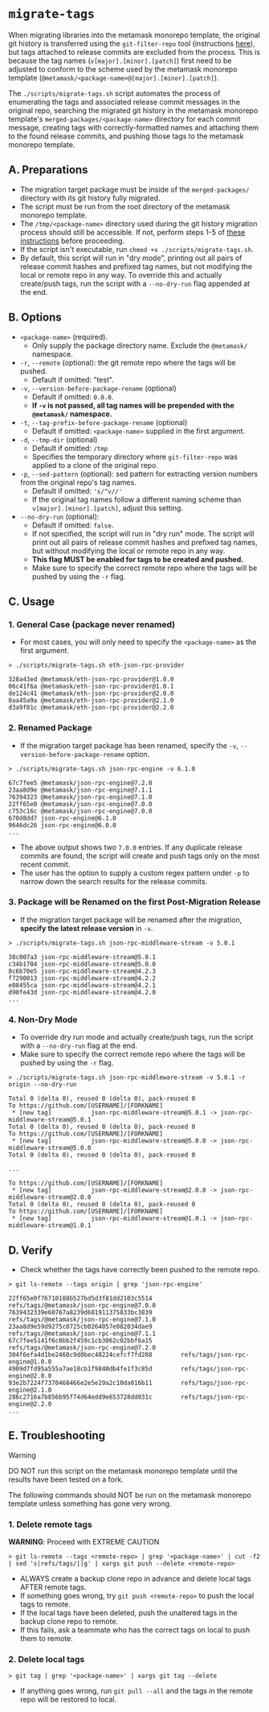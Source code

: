 # `migrate-tags`

When migrating libraries into the metamask monorepo template, the original git history is transferred using the `git-filter-repo` tool (instructions [here](https://github.com/MetaMask/core/issues/1079#issuecomment-1700126302)), but tags attached to release commits are excluded from the process. This is because the tag names (`v[major].[minor].[patch]`) first need to be adjusted to conform to the scheme used by the metamask monorepo template (`@metamask/<package-name>@[major].[minor].[patch]`).

The `./scripts/migrate-tags.sh` script automates the process of enumerating the tags and associated release commit messages in the original repo, searching the migrated git history in the metamask monorepo template's `merged-packages/<package-name>` directory for each commit message, creating tags with correctly-formatted names and attaching them to the found release commits, and pushing those tags to the metamask monorepo template.

## A. Preparations

- The migration target package must be inside of the `merged-packages/` directory with its git history fully migrated.
- The script must be run from the root directory of the metamask monorepo template.
- The `/tmp/<package-name>` directory used during the git history migration process should still be accessible. If not, perform steps 1-5 of [these instructions](https://github.com/MetaMask/core/issues/1079#issuecomment-1700126302) before proceeding.
- If the script isn't executable, run `chmod +x ./scripts/migrate-tags.sh`.
- By default, this script will run in "dry mode", printing out all pairs of release commit hashes and prefixed tag names, but not modifying the local or remote repo in any way. To override this and actually create/push tags, run the script with a `--no-dry-run` flag appended at the end.

## B. Options

- `<package-name>` (required).
  - Only supply the package directory name. Exclude the `@metamask/` namespace.
- `-r`, `--remote` (optional): the git remote repo where the tags will be pushed.
  - Default if omitted: "test".
- `-v`, `--version-before-package-rename` (optional)
  - Default if omitted: `0.0.0`.
  - **If `-v` is not passed, all tag names will be prepended with the `@metamask/` namespace.**
- `-t`, `--tag-prefix-before-package-rename` (optional)
  - Default if omitted: `<package-name>` supplied in the first argument.
- `-d`, `--tmp-dir` (optional)
  - Default if omitted: `/tmp`
  - Specifies the temporary directory where `git-filter-repo` was applied to a clone of the original repo.
- `-p`, `--sed-pattern` (optional): sed pattern for extracting version numbers from the original repo's tag names.
  - Default if omitted: `'s/^v//'`
  - If the original tag names follow a different naming scheme than `v[major].[minor].[patch]`, adjust this setting.
- `--no-dry-run` (optional):
  - Default if omitted: `false`.
  - If not specified, the script will run in "dry run" mode. The script will print out all pairs of release commit hashes and prefixed tag names, but without modifying the local or remote repo in any way.
  - **This flag MUST be enabled for tags to be created and pushed.**
  - Make sure to specify the correct remote repo where the tags will be pushed by using the `-r` flag.

## C. Usage

### 1. General Case (package never renamed)

- For most cases, you will only need to specify the `<package-name>` as the first argument.

```shell
> ./scripts/migrate-tags.sh eth-json-rpc-provider
```

```output
328a43ed @metamask/eth-json-rpc-provider@1.0.0
06c41f6a @metamask/eth-json-rpc-provider@1.0.1
de124c41 @metamask/eth-json-rpc-provider@2.0.0
0aa45a9a @metamask/eth-json-rpc-provider@2.1.0
d3a9f01c @metamask/eth-json-rpc-provider@2.2.0
```

### 2. Renamed Package

- If the migration target package has been renamed, specify the `-v`, `--version-before-package-rename` option.

```shell
> ./scripts/migrate-tags.sh json-rpc-engine -v 6.1.0
```

```output
67c7fee5 @metamask/json-rpc-engine@7.2.0
23aa8d9e @metamask/json-rpc-engine@7.1.1
76394323 @metamask/json-rpc-engine@7.1.0
22ff65e0 @metamask/json-rpc-engine@7.0.0
c753c16c @metamask/json-rpc-engine@7.0.0
670d8dd7 json-rpc-engine@6.1.0
9646dc26 json-rpc-engine@6.0.0
...
```

- The above output shows two `7.0.0` entries. If any duplicate release commits are found, the script will create and push tags only on the most recent commit.
- The user has the option to supply a custom regex pattern under `-p` to narrow down the search results for the release commits.

### 3. Package will be Renamed on the first Post-Migration Release

- If the migration target package will be renamed after the migration, **specify the latest release version** in `-v`.

```shell
> ./scripts/migrate-tags.sh json-rpc-middleware-stream -v 5.0.1
```

```output
38c007a3 json-rpc-middleware-stream@5.0.1
c34b1704 json-rpc-middleware-stream@5.0.0
8c6b70e5 json-rpc-middleware-stream@4.2.3
f7290013 json-rpc-middleware-stream@4.2.2
e08455ca json-rpc-middleware-stream@4.2.1
d90fe43d json-rpc-middleware-stream@4.2.0
...
```

### 4. Non-Dry Mode

- To override dry run mode and actually create/push tags, run the script with a `--no-dry-run` flag at the end.
- Make sure to specify the correct remote repo where the tags will be pushed by using the `-r` flag.

```shell
> ./scripts/migrate-tags.sh json-rpc-middleware-stream -v 5.0.1 -r origin --no-dry-run
```

```output
Total 0 (delta 0), reused 0 (delta 0), pack-reused 0
To https://github.com/[USERNAME]/[FORKNAME]
 * [new tag]           json-rpc-middleware-stream@5.0.1 -> json-rpc-middleware-stream@5.0.1
Total 0 (delta 0), reused 0 (delta 0), pack-reused 0
To https://github.com/[USERNAME]/[FORKNAME]
 * [new tag]           json-rpc-middleware-stream@5.0.0 -> json-rpc-middleware-stream@5.0.0
Total 0 (delta 0), reused 0 (delta 0), pack-reused 0

...

To https://github.com/[USERNAME]/[FORKNAME]
 * [new tag]           json-rpc-middleware-stream@2.0.0 -> json-rpc-middleware-stream@2.0.0
Total 0 (delta 0), reused 0 (delta 0), pack-reused 0
To https://github.com/[USERNAME]/[FORKNAME]
 * [new tag]           json-rpc-middleware-stream@1.0.1 -> json-rpc-middleware-stream@1.0.1
```

## D. Verify

- Check whether the tags have correctly been pushed to the remote repo.

```shell
> git ls-remote --tags origin | grep 'json-rpc-engine'
```

```output
22ff65e0f76710188b527bd5d3f81dd2103c5514        refs/tags/@metamask/json-rpc-engine@7.0.0
7639432339e60767a8239d681911375833bc3839        refs/tags/@metamask/json-rpc-engine@7.1.0
23aa8d9e59d9275c0725cb0264057e082034dae9        refs/tags/@metamask/json-rpc-engine@7.1.1
67c7fee5141f6c0bb2f459c1cb3062c02bbf6a15        refs/tags/@metamask/json-rpc-engine@7.2.0
304f6efa4d1be2460c9d0bec48224cefcf7fd208        refs/tags/json-rpc-engine@1.0.0
4909d7fd95a555a7ae18cb1f9840db4fe1f3c85d        refs/tags/json-rpc-engine@2.0.0
93e2b7224f7370468466e2e5e29a2c10da016b11        refs/tags/json-rpc-engine@2.1.0
286c2716a7b856b95f74d64edd9e653728dd031c        refs/tags/json-rpc-engine@2.2.0
...
```

## E. Troubleshooting

> [!WARNING]
> DO NOT run this script on the metamask monorepo template until the results have been tested on a fork.

The following commands should NOT be run on the metamask monorepo template unless something has gone very wrong.

### 1. Delete remote tags

**WARNING**: Proceed with EXTREME CAUTION

```shell
> git ls-remote --tags <remote-repo> | grep '<package-name>' | cut -f2 | sed 's|refs/tags/||g' | xargs git push --delete <remote-repo>
```

- ALWAYS create a backup clone repo in advance and delete local tags AFTER remote tags.
- If something goes wrong, try `git push <remote-repo>` to push the local tags to remote.
- If the local tags have been deleted, push the unaltered tags in the backup clone repo to remote.
- If this fails, ask a teammate who has the correct tags on local to push them to remote.

### 2. Delete local tags

```shell
> git tag | grep '<package-name>' | xargs git tag --delete
```

- If anything goes wrong, run `git pull --all` and the tags in the remote repo will be restored to local.
